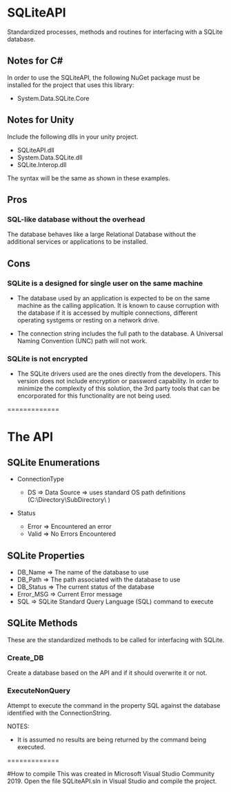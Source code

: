 # SQLiteAPI
Standardized processes, methods and routines for interfacing with a SQLite database.

## Notes for C#
In order to use the SQLiteAPI, the following NuGet package must be installed for the project that uses this library:
* System.Data.SQLite.Core

## Notes for Unity
Include the following dlls in your unity project.
- SQLiteAPI.dll
- System.Data.SQLite.dll
- SQLite.Interop.dll

The syntax will be the same as shown in these examples.

## Pros
### SQL-like database without the overhead
The database behaves like a large Relational Database without the additional services or applications to be installed.

## Cons
### SQLite is a designed for single user on the same machine
* The database used by an application is expected to be on the same machine as the calling application.  It is known to cause corruption with
  the database if it is accessed by multiple connections, different operating systgems or resting on a network drive.

* The connection string includes the full path to the database.  A Universal Naming Convention (UNC) path will not work.

### SQLite is not encrypted
* The SQLite drivers used are the ones directly from the developers.  This version does not include encryption or password capability.
  In order to minimize the complexity of this solution, the 3rd party tools that can be encorporated for this functionality are not
  being used.

=============

# The API

## SQLite Enumerations
* ConnectionType
  * DS	=> Data Source => uses standard OS path definitions (C:\Directory\SubDirectory\ )

* Status
  * Error   => Encountered an error
  * Valid	=> No Errors Encountered

## SQLite Properties
* DB_Name       => The name of the database to use
* DB_Path       => The path associated with the database to use
* DB_Status		=> The current status of the database
* Error_MSG     => Current Error message
* SQL			=> SQLite Standard Query Language (SQL) command to execute

## SQLite Methods
These are the standardized methods to be called for interfacing with SQLite.

### Create_DB
Create a database based on the API and if it should overwrite it or not.

### ExecuteNonQuery
Attempt to execute the command in the property SQL against the database identified with the ConnectionString.

NOTES:
- It is assumed no results are being returned by the command being executed.

=============

#How to compile
This was created in Microsoft Visual Studio Community 2019.  Open the file SQLiteAPI.sln in Visual Studio and compile the project.
